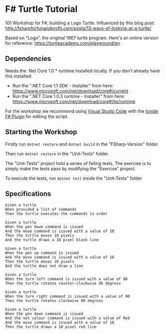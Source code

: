 # F# Turtle Tutorial

101 Workshop for F#, building a Logo Turtle.  Influenced by this blog post: http://fsharpforfunandprofit.com/posts/13-ways-of-looking-at-a-turtle/

Based on "Logo", the original 1967 turtle program.  Here's an online version for reference: https://turtleacademy.com/playground/en

## Dependencies

Needs the .Net Core 1.0.* runtime installed locally.  If you don't already have this installed:

* Run the ".NET Core 1.1 SDK - Installer" from here: https://www.microsoft.com/net/download/core#/current
* Run the ".NET Core 1.0.3 runtime - Installer" from here: https://www.microsoft.com/net/download/core#/lts/runtime

For the workshop we recommend using [Visual Studio Code](https://code.visualstudio.com/) with the [Ionide F# Plugin](https://marketplace.visualstudio.com/items?itemName=Ionide.Ionide-fsharp) for editing the script.

## Starting the Workshop

Firstly run `dotnet restore` and `dotnet build` in the "FSharp-Version" folder

Then run `dotnet restore` in the "Unit-Tests" folder.

The "Unit-Tests" project hold a series of failing tests.  The exercise is to simply make the tests pass by modifying the "Exercise" project.

To execute the tests, run `dotnet test` inside the "Unit-Tests" folder

## Specifications

```gherkin
Given a turtle 
When provided a list of commands 
Then the turtle executes the commands in order

Given a turtle
When the pen down command is issued
And the move command is issued with a value of 10
Then the turtle moves 10 pixels
And the turtle draws a 10 pixel black line

Given a turtle 
When the pen up command is issued
And the move command is issued with a value of 10
Then the turtle moves 10 pixels
And the turtle does not draw a line 

Given a turtle 
When the turn left command is issued with a value of 90
Then the turtle rotates counter-clockwise 90 degress

Given a turtle 
When the turn right command is issued with a value of 90
Then the turtle rotates clockwise 90 degress

Given a turtle
When the pen down command is issued
And the set colour command is issued with a value of Red
And the move command is issued with a value of 10
Then the turtle draws a 10 pixel red line
```
